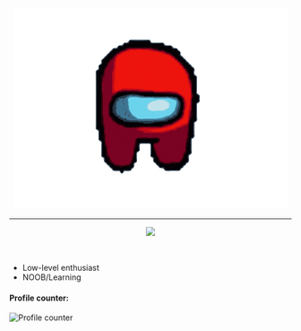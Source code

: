<p align="center">
<img src="/assets/amongus.gif">
</p>
<hr>
<p align="center">
<img src="https://readme-typing-svg.herokuapp.com?color=%236BCF7&size=30&center=true&lines=Hello++There+;I'm+Matias">
</p>
<br>
<ul> 
<li>Low-level enthusiast</li>
<li> NOOB/Learning</li>
</ul>

#### Profile counter:

![Profile counter](https://profile-counter.glitch.me/t369-real/count.svg)


